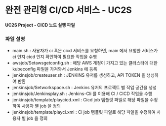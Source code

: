 # 완전 관리형 CI/CD 서비스 - UC2S
#### UC2S Project - CICD 노드 실행 파일

### 파일 설명
- main.sh	: 사용자가 ci 혹은 cicd 서비스를 요청하면, main 에서 요청한 서비스가 ci 인지 cicd 인지 확인하여 필요한 작업을 수행
- awsjob/Setawsgetconfig.sh : 해당 AWS 계정이 가지고 있는 클러스터에 대한 kubeconfig 파일을 가져와서 Jenkins 에 등록
- jenkinsjob/createuser.sh	: JENKINS 유저를 생성하고, API TOKEN 을 생성하여 반환
- jenkinsjob/Setworkspace.sh	: Jenkins 유저의 프로젝트 별 작업 공간을 생성
- jenkinsjob/Jenkinsplay.sh	: Jenkins-Cli 를 이용해 CI / CICD 작업을 수행
- jenkinsjob/template/playcicd.xml	: Cicd job 템플릿 파일로 해당 파일을 수정하여 사용자 별 job 을 정의
- jenkinsjob/template/playci.xml	: Ci job 템플릿 파일로 해당 파일을 수정하여 사용자 별 job 을 정의

